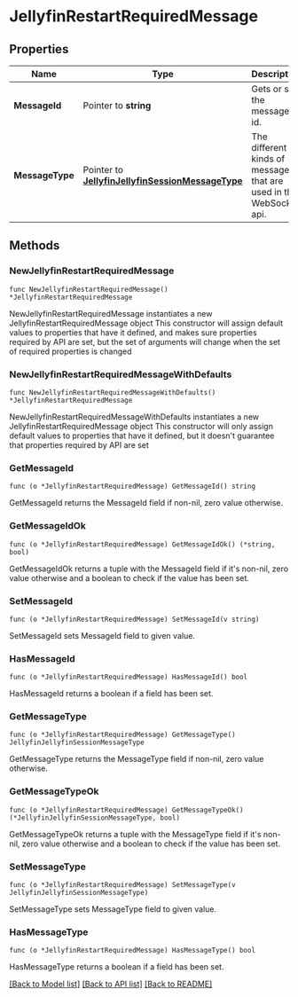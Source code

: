 # JellyfinRestartRequiredMessage

## Properties

Name | Type | Description | Notes
------------ | ------------- | ------------- | -------------
**MessageId** | Pointer to **string** | Gets or sets the message id. | [optional] 
**MessageType** | Pointer to [**JellyfinJellyfinSessionMessageType**](JellyfinSessionMessageType.md) | The different kinds of messages that are used in the WebSocket api. | [optional] [readonly] [default to JELLYFINJELLYFINSESSIONMESSAGETYPE_RESTART_REQUIRED]

## Methods

### NewJellyfinRestartRequiredMessage

`func NewJellyfinRestartRequiredMessage() *JellyfinRestartRequiredMessage`

NewJellyfinRestartRequiredMessage instantiates a new JellyfinRestartRequiredMessage object
This constructor will assign default values to properties that have it defined,
and makes sure properties required by API are set, but the set of arguments
will change when the set of required properties is changed

### NewJellyfinRestartRequiredMessageWithDefaults

`func NewJellyfinRestartRequiredMessageWithDefaults() *JellyfinRestartRequiredMessage`

NewJellyfinRestartRequiredMessageWithDefaults instantiates a new JellyfinRestartRequiredMessage object
This constructor will only assign default values to properties that have it defined,
but it doesn't guarantee that properties required by API are set

### GetMessageId

`func (o *JellyfinRestartRequiredMessage) GetMessageId() string`

GetMessageId returns the MessageId field if non-nil, zero value otherwise.

### GetMessageIdOk

`func (o *JellyfinRestartRequiredMessage) GetMessageIdOk() (*string, bool)`

GetMessageIdOk returns a tuple with the MessageId field if it's non-nil, zero value otherwise
and a boolean to check if the value has been set.

### SetMessageId

`func (o *JellyfinRestartRequiredMessage) SetMessageId(v string)`

SetMessageId sets MessageId field to given value.

### HasMessageId

`func (o *JellyfinRestartRequiredMessage) HasMessageId() bool`

HasMessageId returns a boolean if a field has been set.

### GetMessageType

`func (o *JellyfinRestartRequiredMessage) GetMessageType() JellyfinJellyfinSessionMessageType`

GetMessageType returns the MessageType field if non-nil, zero value otherwise.

### GetMessageTypeOk

`func (o *JellyfinRestartRequiredMessage) GetMessageTypeOk() (*JellyfinJellyfinSessionMessageType, bool)`

GetMessageTypeOk returns a tuple with the MessageType field if it's non-nil, zero value otherwise
and a boolean to check if the value has been set.

### SetMessageType

`func (o *JellyfinRestartRequiredMessage) SetMessageType(v JellyfinJellyfinSessionMessageType)`

SetMessageType sets MessageType field to given value.

### HasMessageType

`func (o *JellyfinRestartRequiredMessage) HasMessageType() bool`

HasMessageType returns a boolean if a field has been set.


[[Back to Model list]](../README.md#documentation-for-models) [[Back to API list]](../README.md#documentation-for-api-endpoints) [[Back to README]](../README.md)


